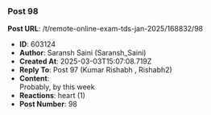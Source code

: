 ### Post 98
**Post URL**: /t/remote-online-exam-tds-jan-2025/168832/98
- **ID**: 603124
- **Author**: Saransh Saini (Saransh_Saini)
- **Created At**: 2025-03-03T15:07:08.719Z
- **Reply To**: Post 97 (Kumar Rishabh , Rishabh2)
- **Content**:  
  Probably, by this week
- **Reactions**: heart (1)
- **Post Number**: 98

